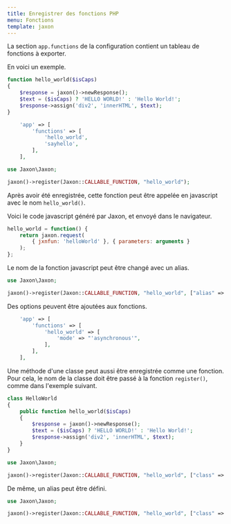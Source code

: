 ```yaml
---
title: Enregistrer des fonctions PHP
menu: Fonctions
template: jaxon
---
```


La section `app.functions` de la configuration contient un tableau de fonctions à exporter.

En voici un exemple.

```php
function hello_world($isCaps)
{
    $response = jaxon()->newResponse();
    $text = ($isCaps) ? 'HELLO WORLD!' : 'Hello World!';
    $response->assign('div2', 'innerHTML', $text);
}
```

```php
    'app' => [
        'functions' => [
            'hello_world',
            'sayhello',
        ],
    ],
```

```php
use Jaxon\Jaxon;

jaxon()->register(Jaxon::CALLABLE_FUNCTION, "hello_world");
```

Après avoir été enregistrée, cette fonction peut être appelée en javascript avec le nom `hello_world()`.

Voici le code javascript généré par Jaxon, et envoyé dans le navigateur.

```js
hello_world = function() {
    return jaxon.request(
        { jxnfun: 'helloWorld' }, { parameters: arguments }
    );
};
```

Le nom de la fonction javascript peut être changé avec un alias.

```php
use Jaxon\Jaxon;

jaxon()->register(Jaxon::CALLABLE_FUNCTION, "hello_world", ["alias" => "sayHello"]);
```

Des options peuvent être ajoutées aux fonctions.

```php
    'app' => [
        'functions' => [
            'hello_world' => [
                'mode' => "'asynchronous'",
            ],
        ],
    ],
```

Une méthode d'une classe peut aussi être enregistrée comme une fonction.
Pour cela, le nom de la classe doit être passé à la fonction `register()`, comme dans l'exemple suivant.

```php
class HelloWorld
{
    public function hello_world($isCaps)
    {
        $response = jaxon()->newResponse();
        $text = ($isCaps) ? 'HELLO WORLD!' : 'Hello World!';
        $response->assign('div2', 'innerHTML', $text);
    }
}
```

```php
use Jaxon\Jaxon;

jaxon()->register(Jaxon::CALLABLE_FUNCTION, "hello_world", ["class" => HelloWorld::class]);
```

De même, un alias peut être défini.

```php
use Jaxon\Jaxon;

jaxon()->register(Jaxon::CALLABLE_FUNCTION, "hello_world", ["class" => HelloWorld::class, "alias" => "sayHello"]);
```

